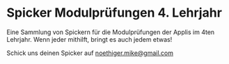 # Spicker Modulprüfungen 4. Lehrjahr

Eine Sammlung von Spickern für die Modulprüfungen der Applis im 4ten Lehrjahr.
Wenn jeder mithilft, bringt es auch jedem etwas! 

Schick uns deinen Spicker auf noethiger.mike@gmail.com
